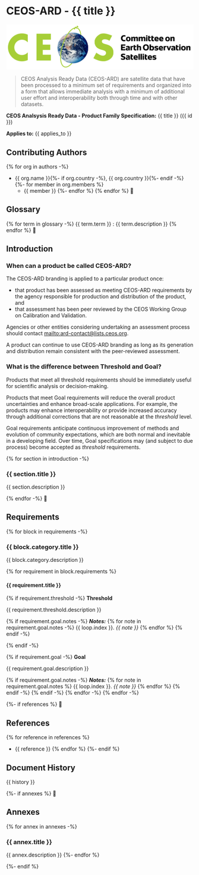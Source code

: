 # CEOS-ARD - {{ title }}

![CEOS Logo](Logo/CEOS_logo_colour_black_text_right.png)

> CEOS Analysis Ready Data (CEOS-ARD) are satellite data that have been processed to a minimum set of requirements and organized into a form that allows immediate analysis with a minimum of additional user effort and interoperability both through time and with other datasets.

**CEOS Analsysis Ready Data - Product Family Specification:**
{{ title }} ({{ id }})

**Applies to:**
{{ applies_to }}

## Contributing Authors

{% for org in authors -%}
- {{ org.name }}{%- if org.country -%}, {{ org.country }}{%- endif -%}
{%-   for member in org.members %}
  - {{ member }}
{%-   endfor %}
{% endfor %}
&#12;

## Glossary

{% for term in glossary -%}
{{ term.term }}
:   {{ term.description }}
{% endfor %}
&#12;

## Introduction

### When can a product be called CEOS-ARD?

The CEOS-ARD branding is applied to a particular product once:

- that product has been assessed as meeting CEOS-ARD requirements by the agency responsible for production and distribution of the product, and
- that assessment has been peer reviewed by the CEOS Working Group on Calibration and Validation.

Agencies or other entities considering undertaking an assessment process should contact <mailto:ard-contact@lists.ceos.org>.

A product can continue to use CEOS-ARD branding as long as its generation and distribution remain consistent with the peer-reviewed assessment.

### What is the difference between Threshold and Goal?

Products that meet all threshold requirements should be immediately useful for scientific analysis or decision-making.

Products that meet Goal requirements will reduce the overall product uncertainties and enhance broad-scale applications. For example, the products may enhance interoperability or provide increased accuracy through additional corrections that are not reasonable at the _threshold_ level.

Goal requirements anticipate continuous improvement of methods and evolution of community expectations, which are both normal and inevitable in a developing field. Over time, Goal specifications may (and subject to due process) become accepted as _threshold_ requirements.

{% for section in introduction -%}
### {{ section.title }}

{{ section.description }}

{% endfor -%}
&#12;

## Requirements

{% for block in requirements -%}
### {{ block.category.title }}

{{ block.category.description }}

{%   for requirement in block.requirements %}

#### {{ requirement.title }}

{%      if requirement.threshold -%}
**Threshold**

{{ requirement.threshold.description }}

{%        if requirement.goal.notes -%}
**_Notes:_**
{%          for note in requirement.goal.notes -%}
{{ loop.index }}. _{{ note }}_
{%          endfor %}
{%        endif -%}

{%      endif -%}

{%      if requirement.goal -%}
**Goal**

{{ requirement.goal.description }}

{%        if requirement.goal.notes -%}
**_Notes:_**
{%          for note in requirement.goal.notes %}
{{ loop.index }}. _{{ note }}_
{%         endfor %}
{%       endif -%}
{%     endif -%}
{%   endfor -%}
{% endfor -%}

{%- if references %}
&#12;

## References

{%   for reference in references %}
- {{ reference }}
{%   endfor %}
{%- endif %}

&#12;

## Document History

{{ history }}

{%- if annexes %}
&#12;

## Annexes

{%   for annex in annexes -%}
### {{ annex.title }}

{{ annex.description }}
{%-   endfor %}

{%- endif %}
